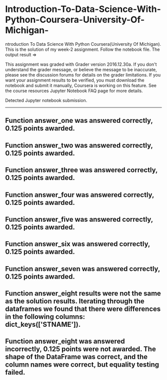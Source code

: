 # Introduction-To-Data-Science-With-Python-Coursera-University-Of-Michigan-
ntroduction To Data Science With Python Coursera(University Of Michigan). This is the solution of my week-2 assignment. Follow the notebook file. 
The output result =>

This assignment was graded with Grader version 2016.12.30a. If you don't understand the grader message, or believe the message to be inaccurate, please see the discussion forums for details on the grader limitations. If you want your assignment results to be verified, you must download the notebook and submit it manually, Coursera is working on this feature. See the course resources Jupyter Notebook FAQ page for more details.

 Detected Jupyter notebook submission.
 
----------
 Function answer_one was answered correctly, 0.125 points awarded. 
----------
 Function answer_two was answered correctly, 0.125 points awarded. 
----------
 Function answer_three was answered correctly, 0.125 points awarded. 
----------
 Function answer_four was answered correctly, 0.125 points awarded. 
----------
 Function answer_five was answered correctly, 0.125 points awarded. 
----------
 Function answer_six was answered correctly, 0.125 points awarded. 
----------
 Function answer_seven was answered correctly, 0.125 points awarded. 
----------
 Function answer_eight results were not the same as the solution results. Iterating through the dataframes we found that there were differences in the following columns: dict_keys(['STNAME']). 
----------
 Function answer_eight was answered incorrectly, 0.125 points were not awarded. The shape of the DataFrame was correct, and the column names were correct, but equality testing failed. 
----------

